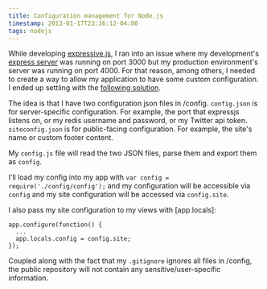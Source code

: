 ```yaml
---
title: Configuration management for Node.js
timestamp: 2013-01-17T23:36:12-04:00
tags: nodejs
---
```


While developing [expressive.js][g], I ran into an issue where my development's
[express server][e] was running on port 3000 but my production environment's
server was running on port 4000. For that reason, among others, I needed to
create a way to allow my application to have some custom configuration. I ended
up settling with the [following solution][i].

[g]: http://github.com/achan/expressivejs
[e]: http://expressjs.com
[i]: https://github.com/achan/expressivejs/issues/2

The idea is that I have two configuration json files in /config. `config.json`
is for server-specific configuration. For example, the port that expressjs
listens on, or my redis username and password, or my Twitter api token.
`siteconfig.json` is for public-facing configuration. For example, the site's
name or custom footer content.

My `config.js` file will read the two JSON files, parse them and export them as
`config`.

I'll load my config into my app with `var config = require('./config/config');`
and my configuration will be accessible via `config` and my site configuration
will be accessed via `config.site`.

I also pass my site configuration to my views with [app.locals]:

[l]: http://expressjs.com/api.html#app.locals

    app.configure(function() {
      ...
      app.locals.config = config.site;
    });

Coupled along with the fact that my `.gitignore` ignores all files in /config,
the public repository will not contain any sensitive/user-specific information.
